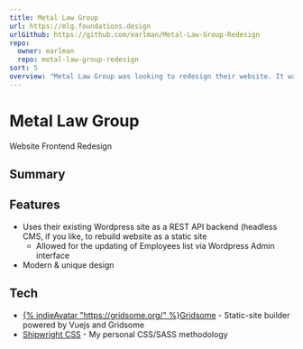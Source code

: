 ```yaml
---
title: Metal Law Group
url: https://mlg.foundations.design
urlGithub: https://github.com/earlman/Metal-Law-Group-Redesign
repo:
  owner: earlman
  repo: metal-law-group-redesign
sort: 5
overview: "Metal Law Group was looking to redesign their website. It was slow, and out-of-style. I redesigned their site and used their using their existing content to build it out. The partners of the law firm disbanded in early 2021, so I'm self-hosting this site for my portfolio."
---
```


# Metal Law Group

Website Frontend Redesign

## Summary



## Features

- Uses their existing Wordpress site as a REST API backend (headless CMS, if you like, to rebuild website as a static site
  - Allowed for the updating of Employees list via Wordpress Admin interface
- Modern & unique design

## Tech

- [{% indieAvatar "https://gridsome.org/" %}Gridsome](https://gridsome.org/) - Static-site builder powered by Vuejs and Gridsome
- [Shipwright CSS](../../client-work/shipwright-css) - My personal CSS/SASS methodology
